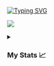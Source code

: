 <a href="https://git.io/typing-svg"><img src="https://readme-typing-svg.demolab.com?font=Ysabeau&pause=1000&color=a42e37&background=FFFFFF00&multiline=true&width=435&lines=Hi%2C+Welcome+to+AniAtWork+!" alt="Typing SVG" /></a>

<p align="left"> <img src="https://komarev.com/ghpvc/?username=AniAtWork&label=Profile%20views&color=red&style=flat-square" /> </p>

<details>
  <summary><h3>My Stats 📈</h3></summary>
        <p align="center">
          <a href="https://github.com/AniAtWork/">
          <img width="49.5%" src="https://github-readme-stats.vercel.app/api?username=AniAtWork&show_icons=true&theme=tokyonight&hide_border=true" />
          <img width="49.5%" src="https://github-readme-streak-stats.herokuapp.com/?user=AniAtWork&theme=tokyonight&hide_border=true&mode=weekly" />
          </a>
       </p>
     <br>
     </samp>
  </div>    
</details>
